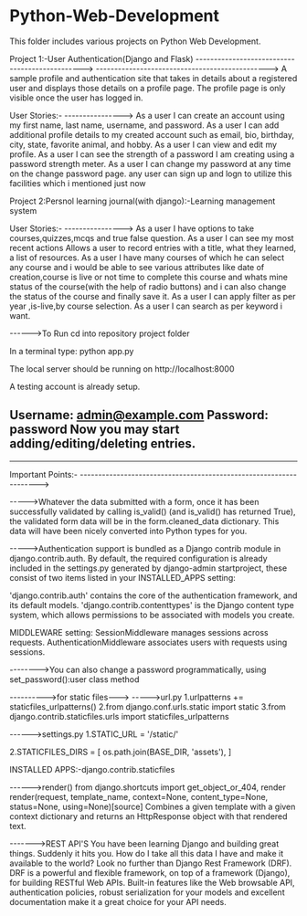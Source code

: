 # Python-Web-Development

This folder includes various projects on Python Web Development.

Project 1:-User Authentication(Django and Flask)
----------------------------------------------->
----------------------------------------------->
A sample profile and authentication site that takes in details about a registered user and displays those details on a profile page. The profile page is only visible once the user has logged in.

User Stories:-
---------------->
As a user I can create an account using my first name, last name, username, and password.
As a user I can add additional profile details to my created account such as email, bio, birthday, city, state, favorite animal, and hobby.
As a user I can view and edit my profile.
As a user I can see the strength of a password I am creating using a password strength meter.
As a user I can change my password at any time on the change password page.
any user can sign up and logn to utilize this facilities which i mentioned just now



Project 2:Persnol learning journal(with django):-Learning management system


User Stories:-
---------------->
As a user I have options to take courses,quizzes,mcqs and true false question.
As a user I can see my most recent actions
Allows a user to record entries with a title, what they learned, a list of resources.
As a user I have many courses of which he can select any course and i would be able to see various attributes like date of creation,course is live or not
time to complete this course and whats mine status of the course(with the help of radio buttons) and i can also change the status of the course and finally save it.
As a user I can apply filter as per year ,is-live,by course selection.
As a user I can search as per keyword i want.

------>To Run
cd into repository project folder

In a terminal type: python app.py

The local server should be running on http://localhost:8000

A testing account is already setup.

Username: admin@example.com
Password: password
Now you may start adding/editing/deleting entries.
------------------------------------------------------------------------------------------------------------
----------------------------------------------------------------------------------------------------------------------------------------------------------------------
Important Points:-
------------------------------------------------------------------->

----->Whatever the data submitted with a form, once it has been successfully validated by calling is_valid() (and is_valid() has returned True), the validated form data will be in the form.cleaned_data dictionary. This data will have been nicely converted into Python types for you.

----->Authentication support is bundled as a Django contrib module in django.contrib.auth. By default, the required configuration is already included in the settings.py generated by django-admin startproject, these consist of two items listed in your INSTALLED_APPS setting:

'django.contrib.auth' contains the core of the authentication framework, and its default models.
'django.contrib.contenttypes' is the Django content type system, which allows permissions to be associated with models you create.

MIDDLEWARE setting:
SessionMiddleware manages sessions across requests.
AuthenticationMiddleware associates users with requests using sessions.


-------->You can also change a password programmatically, using set_password():user class method

---------->for static files--->
----->url.py
1.urlpatterns += staticfiles_urlpatterns()
2.from django.conf.urls.static import static
3.from django.contrib.staticfiles.urls import staticfiles_urlpatterns

------>settings.py
1.STATIC_URL = '/static/'

2.STATICFILES_DIRS = [
    os.path.join(BASE_DIR, 'assets'),
]

INSTALLED APPS:-django.contrib.staticfiles


------>render()
from django.shortcuts import get_object_or_404, render
render(request, template_name, context=None, content_type=None, status=None, using=None)[source]
Combines a given template with a given context dictionary and returns an HttpResponse object with that rendered text.


------->REST API'S
You have been learning Django and building great things. Suddenly it hits you. How do I take all this data I have and make it available to the world? Look no further than Django Rest Framework (DRF). DRF is a powerful and flexible framework, on top of a framework (Django), for building RESTful Web APIs. Built-in features like the Web browsable API, authentication policies, robust serialization for your models and excellent documentation make it a great choice for your API needs.
